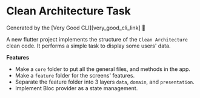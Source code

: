 # Clean Architecture Task

Generated by the [Very Good CLI][very_good_cli_link] 🤖

A new flutter project implements the structure of the `Clean Architecture` clean code.
It performs a simple task to display some users' data.

**Features**

- Make a `core` folder to put all the general files, and methods in the app.
- Make a `feature` folder for the screens' features.
- Separate the feature folder into 3 layers `data`, `domain`, and `presentation`.
- Implement Bloc provider as a state management.
